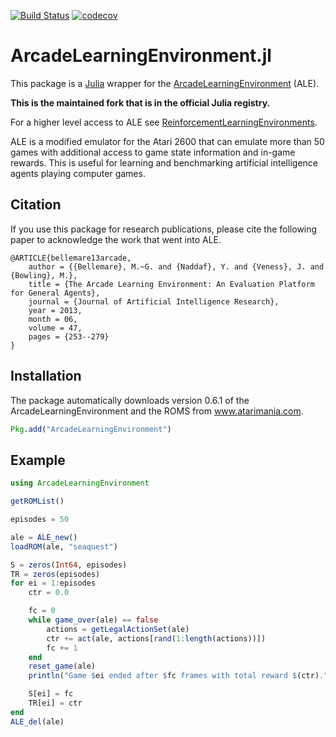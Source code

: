 [![Build Status](https://travis-ci.com/JuliaReinforcementLearning/ArcadeLearningEnvironment.jl.svg?branch=master)](https://travis-ci.com/JuliaReinforcementLearning/ArcadeLearningEnvironment.jl)
[![codecov](https://codecov.io/gh/JuliaReinforcementLearning/ArcadeLearningEnvironment.jl/branch/master/graph/badge.svg)](https://codecov.io/gh/JuliaReinforcementLearning/ArcadeLearningEnvironment.jl)

# ArcadeLearningEnvironment.jl

This package is a [Julia](http://julialang.org/) wrapper for the
[ArcadeLearningEnvironment](https://github.com/mgbellemare/Arcade-Learning-Environment) (ALE).

**This is the maintained fork that is in the official Julia registry.**

For a higher level access to ALE see [ReinforcementLearningEnvironments](https://github.com/JuliaReinforcementLearning/ReinforcementLearningEnvironments.jl).

ALE is a modified emulator for the Atari 2600 that can emulate more than 50 games
with additional access to game state information and in-game rewards.
This is useful for learning and benchmarking artificial intelligence agents
playing computer games.


## Citation

If you use this package for research publications, please cite the following
paper to acknowledge the work that went into ALE.

```
@ARTICLE{bellemare13arcade,
	author = {{Bellemare}, M.~G. and {Naddaf}, Y. and {Veness}, J. and {Bowling}, M.},
	title = {The Arcade Learning Environment: An Evaluation Platform for General Agents},
	journal = {Journal of Artificial Intelligence Research},
	year = 2013,
	month = 06,
	volume = 47,
	pages = {253--279}
}
```

## Installation

The package automatically downloads version 0.6.1 of the ArcadeLearningEnvironment
and the ROMS from www.atarimania.com.

```julia
Pkg.add("ArcadeLearningEnvironment")
```


## Example

```julia
using ArcadeLearningEnvironment

getROMList()

episodes = 50

ale = ALE_new()
loadROM(ale, "seaquest")

S = zeros(Int64, episodes)
TR = zeros(episodes)
for ei = 1:episodes
    ctr = 0.0

    fc = 0
    while game_over(ale) == false
        actions = getLegalActionSet(ale)
        ctr += act(ale, actions[rand(1:length(actions))])
        fc += 1
    end
    reset_game(ale)
    println("Game $ei ended after $fc frames with total reward $(ctr).")

    S[ei] = fc
    TR[ei] = ctr
end
ALE_del(ale)
```


